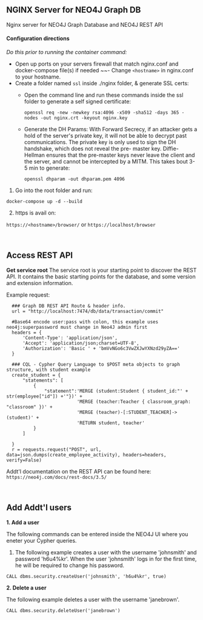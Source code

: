 ## NGINX Server for NEO4J Graph DB
Nginx server for NEO4J Graph Database and NEO4J REST API

#### Configuration directions

<em>Do this prior to running the container command:</em>

 - Open up ports on your servers firewall that match nginx.conf and docker-compose file(s) if needed
 ~~- Change ```<hostname>``` in nginx.conf to your hostname. 
 - Create a folder named ```ssl``` inside ./nginx folder, & generate SSL certs:
    - Open the command line and run these commands inside the ssl folder to generate a self signed certificate:
    
      ```openssl req -new -newkey rsa:4096 -x509 -sha512 -days 365 -nodes -out nginx.crt -keyout nginx.key```
      
    - Generate the DH Params: With Forward Secrecy, if an attacker gets a hold of the server's private key, it will not be able to decrypt past communications. The private key is only used to sign the DH handshake, which does not reveal the pre- master key. Diffie-Hellman ensures that the pre-master keys never leave the client and the server, and cannot be intercepted by a MITM. This takes bout 3-5 min to generate:
    
      ```openssl dhparam -out dhparam.pem 4096```
 
 
 1. Go into the root folder and run:
 
 ``` docker-compose up -d --build ```
 
 2. https is avail on: 
 
 ```https://<hostname>/browser/``` or
 ```https://localhost/browser```
 
 <br />

 
 ## Access REST API
 
<strong>Get service root</strong>
The service root is your starting point to discover the REST API. It contains the basic starting points for the database, and some version and extension information.

Example request:

```
  ### Graph DB REST API Route & header info.
  url = "http://localhost:7474/db/data/transaction/commit"
 
  #Base64 encode user:pass with colon, this example uses neo4j:superpassword must change in Neo4J admin first 
  headers = {
      'Content-Type': 'application/json',
      'Accept': 'application/json;charset=UTF-8',
      'Authorization': 'Basic ' + 'bmVvNGo6c3VwZXJwYXNzd29yZA=='
  }

  ### CQL - Cypher Query Language to $POST meta objects to graph structure, with student example
  create_student = {
      "statements": [
          {
              "statement":'MERGE (student:Student { student_id:"' + str(employee["id"]) +'"})' +
                          'MERGE (teacher:Teacher { classroom_graph: "classroom" })' +
                          'MERGE (teacher)-[:STUDENT_TEACHER]->(student)' +
                          'RETURN student, teacher'
          }
      ]

  }
  r = requests.request("POST", url, data=json.dumps(create_employee_activity), headers=headers, verify=False)

```
 
Addt'l documentation on the REST API can be found here: ```https://neo4j.com/docs/rest-docs/3.5/```

 
<br />

 
 ## Add Addt'l users

<strong>1. Add a user</strong>

The following commands can be entered inside the NEO4J UI where you eneter your Cypher queries.

1. The following example creates a user with the username 'johnsmith' and password 'h6u4%kr'. When the user 'johnsmith' logs in for the first time, he will be required to change his password. 

```CALL dbms.security.createUser('johnsmith', 'h6u4%kr', true)```

<strong>2. Delete a user</strong>

The following example deletes a user with the username 'janebrown'.

```CALL dbms.security.deleteUser('janebrown')```
